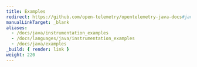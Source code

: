 ```yaml
---
title: Examples
redirect: https://github.com/open-telemetry/opentelemetry-java-docs#java-opentelemetry-examples
manualLinkTarget: _blank
aliases:
  - /docs/java/instrumentation_examples
  - /docs/languages/java/instrumentation_examples
  - /docs/java/examples
_build: { render: link }
weight: 220
---
```

